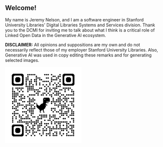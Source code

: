 ## Welcome!
My name is Jeremy Nelson, and I am a software engineer in Stanford University 
Libraries' Digital Libraries Systems and Services division. Thank you to the DCMI for
inviting me to talk about what I think is a critical 
role of Linked Open Data in the Generative AI ecosystem.

**DISCLAIMER:** All opinions and suppositions are my own and do not necessarily reflect
those of my employer Stanford University Libraries. Also, Generative AI was used in 
copy editing these remarks and for generating selected images.

<img src="static/img/qr-code.png" alt="Presentation QR code" style="width: 250px">

